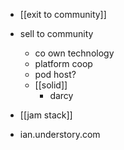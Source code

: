 - [[exit to community]]
- sell to community
	- co own technology
	- platform coop
	- pod host?
	- [[solid]]
		- darcy

- [[jam stack]]

- ian.understory.com




